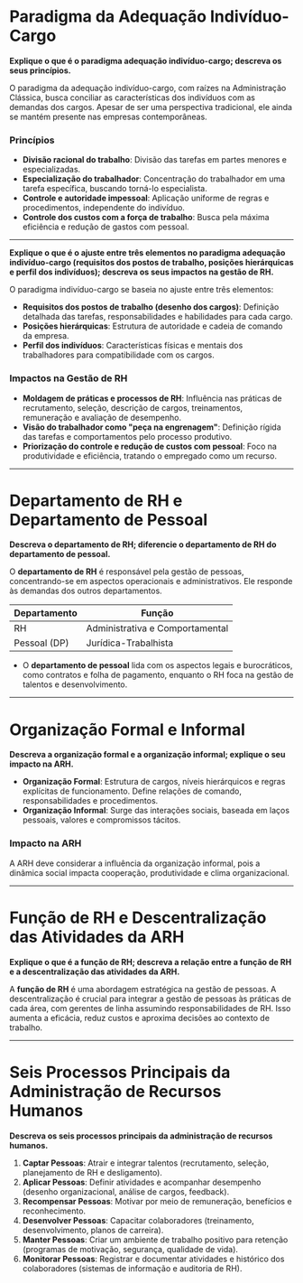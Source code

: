# Paradigma da Adequação Indivíduo-Cargo

**Explique o que é o paradigma adequação indivíduo-cargo; descreva os seus princípios.**

O paradigma da adequação indivíduo-cargo, com raízes na Administração Clássica, busca conciliar as características dos indivíduos com as demandas dos cargos. Apesar de ser uma perspectiva tradicional, ele ainda se mantém presente nas empresas contemporâneas.

### Princípios
- **Divisão racional do trabalho**: Divisão das tarefas em partes menores e especializadas.
- **Especialização do trabalhador**: Concentração do trabalhador em uma tarefa específica, buscando torná-lo especialista.
- **Controle e autoridade impessoal**: Aplicação uniforme de regras e procedimentos, independente do indivíduo.
- **Controle dos custos com a força de trabalho**: Busca pela máxima eficiência e redução de gastos com pessoal.

---

**Explique o que é o ajuste entre três elementos no paradigma adequação indivíduo-cargo (requisitos dos postos de trabalho, posições hierárquicas e perfil dos indivíduos); descreva os seus impactos na gestão de RH.**

O paradigma indivíduo-cargo se baseia no ajuste entre três elementos:
- **Requisitos dos postos de trabalho (desenho dos cargos)**: Definição detalhada das tarefas, responsabilidades e habilidades para cada cargo.
- **Posições hierárquicas**: Estrutura de autoridade e cadeia de comando da empresa.
- **Perfil dos indivíduos**: Características físicas e mentais dos trabalhadores para compatibilidade com os cargos.

### Impactos na Gestão de RH
- **Moldagem de práticas e processos de RH**: Influência nas práticas de recrutamento, seleção, descrição de cargos, treinamentos, remuneração e avaliação de desempenho.
- **Visão do trabalhador como "peça na engrenagem"**: Definição rígida das tarefas e comportamentos pelo processo produtivo.
- **Priorização do controle e redução de custos com pessoal**: Foco na produtividade e eficiência, tratando o empregado como um recurso.

---

# Departamento de RH e Departamento de Pessoal

**Descreva o departamento de RH; diferencie o departamento de RH do departamento de pessoal.**

O **departamento de RH** é responsável pela gestão de pessoas, concentrando-se em aspectos operacionais e administrativos. Ele responde às demandas dos outros departamentos.

| Departamento | Função                          |
| ------------ | ------------------------------- |
| RH           | Administrativa e Comportamental |
| Pessoal (DP) | Jurídica-Trabalhista            |

- O **departamento de pessoal** lida com os aspectos legais e burocráticos, como contratos e folha de pagamento, enquanto o RH foca na gestão de talentos e desenvolvimento.

---

# Organização Formal e Informal

**Descreva a organização formal e a organização informal; explique o seu impacto na ARH.**

- **Organização Formal**: Estrutura de cargos, níveis hierárquicos e regras explícitas de funcionamento. Define relações de comando, responsabilidades e procedimentos.
- **Organização Informal**: Surge das interações sociais, baseada em laços pessoais, valores e compromissos tácitos.

### Impacto na ARH
A ARH deve considerar a influência da organização informal, pois a dinâmica social impacta cooperação, produtividade e clima organizacional.

---

# Função de RH e Descentralização das Atividades da ARH

**Explique o que é a função de RH; descreva a relação entre a função de RH e a descentralização das atividades da ARH.**

A **função de RH** é uma abordagem estratégica na gestão de pessoas. A descentralização é crucial para integrar a gestão de pessoas às práticas de cada área, com gerentes de linha assumindo responsabilidades de RH. Isso aumenta a eficácia, reduz custos e aproxima decisões ao contexto de trabalho.

---

# Seis Processos Principais da Administração de Recursos Humanos

**Descreva os seis processos principais da administração de recursos humanos.**

1. **Captar Pessoas**: Atrair e integrar talentos (recrutamento, seleção, planejamento de RH e desligamento).
2. **Aplicar Pessoas**: Definir atividades e acompanhar desempenho (desenho organizacional, análise de cargos, feedback).
3. **Recompensar Pessoas**: Motivar por meio de remuneração, benefícios e reconhecimento.
4. **Desenvolver Pessoas**: Capacitar colaboradores (treinamento, desenvolvimento, planos de carreira).
5. **Manter Pessoas**: Criar um ambiente de trabalho positivo para retenção (programas de motivação, segurança, qualidade de vida).
6. **Monitorar Pessoas**: Registrar e documentar atividades e histórico dos colaboradores (sistemas de informação e auditoria de RH).
